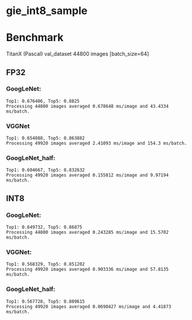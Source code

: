 # gie_int8_sample

# Benchmark
TitanX (Pascal) val_dataset 44800 images [batch_size=64]

## FP32
### GoogLeNet:
```
Top1: 0.676406, Top5: 0.8825
Processing 44800 images averaged 0.678648 ms/image and 43.4334 ms/batch.
```
### VGGNet
```
Top1: 0.654888, Top5: 0.863882
Processing 49920 images averaged 2.41093 ms/image and 154.3 ms/batch.
```
### GoogLeNet_half:
```
Top1: 0.604667, Top5: 0.832632
Processing 49920 images averaged 0.155812 ms/image and 9.97194 ms/batch.
```


## INT8
### GoogLeNet:
```
Top1: 0.649732, Top5: 0.86875
Processing 44800 images averaged 0.243285 ms/image and 15.5702 ms/batch.
```
### VGGNet:
```
Top1: 0.568329, Top5: 0.851202
Processing 49920 images averaged 0.903336 ms/image and 57.8135 ms/batch.
```
### GoogLeNet_half:
```
Top1: 0.567728, Top5: 0.809615
Processing 49920 images averaged 0.0690427 ms/image and 4.41873 ms/batch.
```
